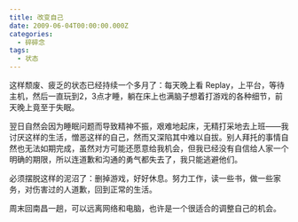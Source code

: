 ```yaml
---
title: 改变自己
date: 2009-06-04T00:00:00.000Z
categories:
  - 碎碎念
tags:
  - 状态
---
```


这样颓废、疲乏的状态已经持续一个多月了：每天晚上看 Replay，上平台，等待主机，然后一直玩到2，3点才睡，躺在床上也满脑子想着打游戏的各种细节，前天晚上竟至于失眠。

翌日自然会因为睡眠问题而导致精神不振，艰难地起床，无精打采地去上班——我讨厌这样的生活，憎恶这样的自己，然而又深陷其中难以自拔。别人拜托的事情自然也无法如期完成，虽然对方可能还愿意给我机会，但我已经没有自信给人家一个明确的期限，所以连道歉和沟通的勇气都失去了，我只能逃避他们。

必须摆脱这样的泥沼了：删掉游戏，好好休息。努力工作，读一些书，做一些家务，对伤害过的人道歉，回到正常的生活。

周末回南昌一趟，可以远离网络和电脑，也许是一个很适合的调整自己的机会。
